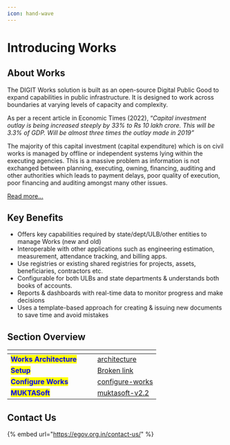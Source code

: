```yaml
---
icon: hand-wave
---
```


# Introducing Works

## About Works

The DIGIT Works solution is built as an open-source Digital Public Good to expand capabilities in public infrastructure. It is designed to work across boundaries at varying levels of capacity and complexity.

As per a recent article in Economic Times (2022), “_Capital investment outlay is being increased steeply by 33% to Rs 10 lakh crore. This will be 3.3% of GDP. Will be almost three times the outlay made in 2019”_

The majority of this capital investment (capital expenditure) which is on civil works is managed by offline or independent systems lying within the executing agencies. This is a massive problem as information is not exchanged between planning, executing, owning, financing, auditing and other authorities which leads to payment delays, poor quality of execution, poor financing and auditing amongst many other issues.

[Read more...](broken-reference)

## Key Benefits

* Offers key capabilities required by state/dept/ULB/other entities to manage Works (new and old)
* Interoperable with other applications such as engineering estimation, measurement, attendance tracking, and billing apps.
* Use registries or existing shared registries for projects, assets, beneficiaries, contractors etc.
* Configurable for both ULBs and state departments & understands both books of accounts.
* Reports & dashboards with real-time data to monitor progress and make decisions
* Uses a template-based approach for creating & issuing new documents to save time and avoid mistakes

## Section Overview

<table data-card-size="large" data-view="cards"><thead><tr><th></th><th></th><th></th><th data-hidden data-card-target data-type="content-ref"></th></tr></thead><tbody><tr><td><mark style="color:blue;"><strong>Works Architecture</strong></mark></td><td></td><td></td><td><a href="platform/architecture/">architecture</a></td></tr><tr><td><mark style="color:blue;"><strong>Setup</strong></mark></td><td></td><td></td><td><a href="broken-reference">Broken link</a></td></tr><tr><td><mark style="color:blue;"><strong>Configure Works</strong></mark></td><td></td><td></td><td><a href="setup/configure-works/">configure-works</a></td></tr><tr><td><mark style="color:blue;"><strong>MUKTASoft</strong></mark></td><td></td><td></td><td><a href="reference-implementations/muktasoft-v2.2/">muktasoft-v2.2</a></td></tr></tbody></table>

## Contact Us

{% embed url="https://egov.org.in/contact-us/" %}

